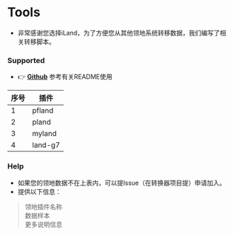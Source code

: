 # Tools
 - 非常感谢您选择iLand，为了方便您从其他领地系统转移数据，我们编写了相关转移脚本。

### Supported
 - 👉 [**Github**](https://github.com/LiteLDev-LXL/iLand-Converter) 参考有关README使用

序号 | 插件
-|-
1 | pfland
2 | pland
3 | myland
4 | land-g7

### Help
 - 如果您的领地数据不在上表内，可以提Issue（在转换器项目提）申请加入。
 - 提供以下信息：

> 领地插件名称<br>
> 数据样本<br>
> 更多说明信息